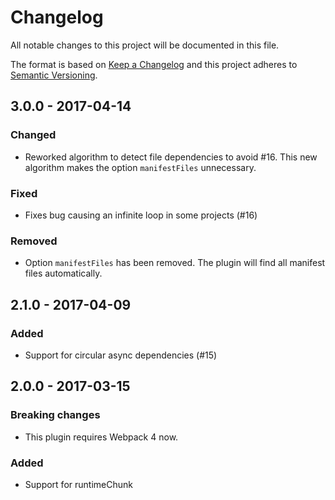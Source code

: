 # Changelog
All notable changes to this project will be documented in this file.

The format is based on [Keep a Changelog](http://keepachangelog.com/en/1.0.0/)
and this project adheres to [Semantic Versioning](http://semver.org/spec/v2.0.0.html).

## 3.0.0 - 2017-04-14

### Changed
- Reworked algorithm to detect file dependencies to avoid #16. This new algorithm makes the option
  `manifestFiles` unnecessary.

### Fixed
- Fixes bug causing an infinite loop in some projects (#16)

### Removed
- Option `manifestFiles` has been removed. The plugin will find all manifest files automatically.


## 2.1.0 - 2017-04-09

### Added
- Support for circular async dependencies (#15)


## 2.0.0 - 2017-03-15

### Breaking changes
- This plugin requires Webpack 4 now.

### Added
- Support for runtimeChunk